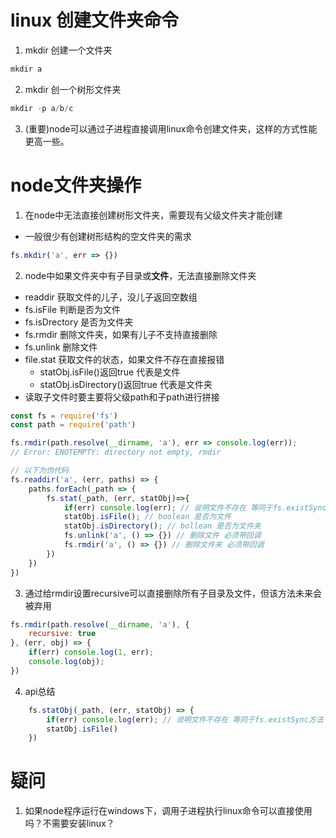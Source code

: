 # linux 创建文件夹命令
1. mkdir 创建一个文件夹
``` js
mkdir a
```
2. mkdir 创一个树形文件夹
``` js
mkdir -p a/b/c
```
3. (重要)node可以通过子进程直接调用linux命令创建文件夹，这样的方式性能更高一些。

# node文件夹操作
1. 在node中无法直接创建树形文件夹，需要现有父级文件夹才能创建
- 一般很少有创建树形结构的空文件夹的需求
``` js
fs.mkdir('a', err => {})
```

2. node中如果文件夹中有子目录或**文件**，无法直接删除文件夹
- readdir 获取文件的儿子，没儿子返回空数组
- fs.isFile 判断是否为文件
- fs.isDrectory 是否为文件夹
- fs.rmdir 删除文件夹，如果有儿子不支持直接删除
- fs.unlink 删除文件
- file.stat 获取文件的状态，如果文件不存在直接报错
    - statObj.isFile()返回true 代表是文件
    - statObj.isDirectory()返回true 代表是文件夹
- 读取子文件时要主要将父级path和子path进行拼接
``` js
const fs = require('fs')
const path = require('path')

fs.rmdir(path.resolve(__dirname, 'a'), err => console.log(err));
// Error: ENOTEMPTY: directory not empty, rmdir

// 以下为伪代码
fs.readdir('a', (err, paths) => {
    paths.forEach(_path => {
        fs.stat(_path, (err, statObj)=>{
            if(err) console.log(err); // 说明文件不存在 等同于fs.existSync方法
            statObj.isFile(); // boolean 是否为文件
            statObj.isDirectory(); // bollean 是否为文件夹
            fs.unlink('a', () => {}) // 删除文件 必须带回调
            fs.rmdir('a', () => {}) // 删除文件夹 必须带回调
        })
    })
})
```
3. 通过给rmdir设置recursive可以直接删除所有子目录及文件，但该方法未来会被弃用
``` js
fs.rmdir(path.resolve(__dirname, 'a'), {
    recursive: true
}, (err, obj) => {
    if(err) console.log(1, err);
    console.log(obj);
})
```

4. api总结
``` js
    fs.statObj(_path, (err, statObj) => {
        if(err) console.log(err); // 说明文件不存在 等同于fs.existSync方法
        statObj.isFile()
    })
```

# 疑问
1. 如果node程序运行在windows下，调用子进程执行linux命令可以直接使用吗？不需要安装linux？